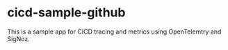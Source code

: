 # cicd-sample-github
This is a sample app for CICD tracing and metrics using OpenTelemtry and SigNoz.
